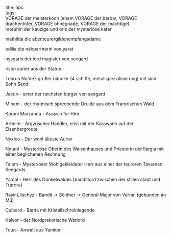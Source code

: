 title: npc  
tags:   
VORAGE der meisterkoch (ehem VORAGE der barbar, VORAGE drachentöter, VORAGE ohnegnade, VORAGE der mächtige)  
moruhin der kauzige und oris der mysteriöse kater  

mathilda die abenteurergildenempfangsdame  

odilia die nähpartnerin von yarat  

nysgaris der lord magister von seegard  

rison aurier aus der Statue  

Tohrun Nu'dez großer händler (4 schiffe, metallspezialisierung) mit sind Sohn Send  

Jacun - einer der reichsten bürger von seegard  

Minem - der rhytmisch sprechende Druide aus dem Trarorischen Wald  

Karoni Marzanna - Asassin for Hire
  
Arhnim - Argyrischer Händler, reist mit der Karawane auf der Eisenbergroute  

Nyxico - Der wohl älteste Aurier  

Nytani - Mysteriöse Oberin des Waisenhauses und Priesterin der Ilargia mit einer beglichenen Rechnung

Taiem - Mysteriöser Wohlgekleideter Herr aus einer der teureren Tavernen Seegards.

Yamal - Herr des Dunkelwaldes (banditlord zwischen der stillen stadt und Trarora)

Rayir Lilschyz - Bandit -> Söldner -> General Major von Vernal (gebunden an Mü)

Culbard - Barde mit Kristallschreinlegende

Kalvor - der Nordprekorische Warlord

Teun - Anwalt aus Yamkor